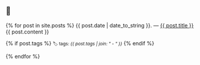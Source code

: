 ## 📰

<div class="posts">
	{% for post in site.posts %}
	    <span>{{ post.date | date_to_string }}</span>. — <a href="{{ post.url }}" title="{{ post.title }}">{{ post.title }}</a>
        {{ post.content }}
        <p>
        {% if post.tags %}
            <small>🏷 tags: <em>{{ post.tags | join: "</em> - <em>" }}</em></small>
        {% endif %}
        </p>
	{% endfor %}
</div>
